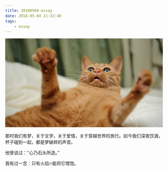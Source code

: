 ```yaml
---
title: 20180504-essay
date: 2018-05-04 21:32:40
tags:
    - essay
---
```


![cat](20180504-essay/cat.jpg)

那时我们有梦，关于文学，关于爱情，关于穿越世界的旅行。如今我们深夜饮酒，杯子碰到一起，都是梦破碎的声音。


他曾说过：“心乃石头所造。”

我有过一念：只有火焰🔥能将它喂饱。

<!-- more -->
